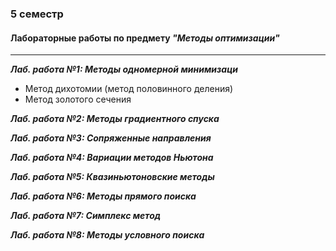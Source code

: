 ### 5 семестр

#### Лабораторные работы по предмету ***"Методы оптимизации"***
---
***Лаб. работа №1: Методы одномерной минимизаци***

- Метод дихотомии (метод половинного деления)
- Метод золотого сечения
    
***Лаб. работа №2: Методы градиентного спуска***

***Лаб. работа №3: Сопряженные направления***

***Лаб. работа №4: Вариации методов Ньютона***

***Лаб. работа №5: Квазиньютоновские методы***

***Лаб. работа №6: Методы прямого поиска***

***Лаб. работа №7: Симплекс метод***

***Лаб. работа №8: Методы условного поиска***
